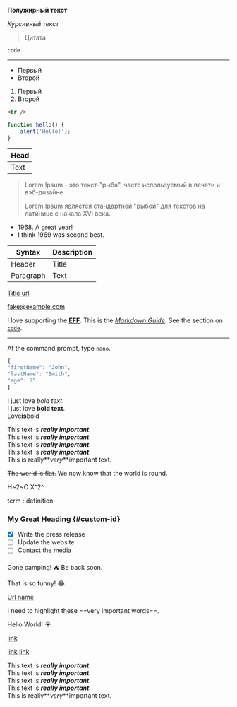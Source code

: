 **Полужирный текст**

_Курсивный текст_

> Цитата

`code`

---

- Первый
- Второй

1. Первый
1. Второй

```html
<br />
```

```javascript
function hello() {
	alert('Hello!');
}
```

| Head |
| ---- |
| Text |

> Lorem Ipsum - это текст-"рыба", часто используемый в печати и вэб-дизайне.
>
> Lorem Ipsum является стандартной "рыбой" для текстов на латинице с начала XVI века.

- 1968\. A great year!
- I think 1969 was second best.

| Syntax    | Description |
| --------- | ----------- |
| Header    | Title       |
| Paragraph | Text        |

[Title url](https://exemple.com)

fake@example.com

I love supporting the **[EFF](https://eff.org)**.
This is the _[Markdown Guide](https://www.markdownguide.org)_.
See the section on [`code`](#code).

---

At the command prompt, type `nano`.

```javascript
{
"firstName": "John",
"lastName": "Smith",
"age": 25
}

```

I just love _bold text_.  
I just love **bold text**.  
Love**is**bold

This text is **_really important_**.  
This text is **_really important_**.  
This text is **_really important_**.  
This text is **_really important_**.  
This is really**_very_**important text.

~~The world is flat.~~ We now know that the world is round.

H~2~O
X^2^

term
: definition

### My Great Heading {#custom-id}

- [x] Write the press release
- [ ] Update the website
- [ ] Contact the media

Gone camping! :tent: Be back soon.

That is so funny! :joy:

[Url name](https://exemple.com 'Title text')

I need to highlight these ==very important words==.

Hello World! :sunny:

[link](/demo/ ':ignore title')

[link](/demo ':target=_blank')
[link](/demo2 ':target=_self')

<!-- prettier-ignore -->
This text is ***really important***.  
This text is ___really important___.  
This text is __*really important*__.  
This text is **_really important_**.  
This is really**_very_**important text.
